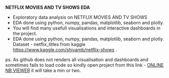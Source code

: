 **NETFLIX MOVIES AND TV SHOWS EDA**

- Exploratory data analysis on NETFLIX MOVIES AND TV SHOWS
- EDA done using python, numpy, pandas, matplotlib, seaborn and plotly.
- You will find many usefull visualisations and interactive dashboards in the project.
- EDA done using python, numpy, pandas, matplotlib, seaborn and plotly. Dataset - netflix_titles from kaggle https://www.kaggle.com/shivamb/netflix-shows .



ps. As github does not renders all visualisation and  dashboards and sometimes fails to load code so
kindly open project from this link -  [ONLINE NB VIEWER](https://nbviewer.jupyter.org/github/akshxyjagtap/Data-Science/blob/c62941d6358a86e793318f3524e5d72038d618f7/NETFLIX/code/NETFLIX%20_EDA%20.ipynb) it will take a min or two.





